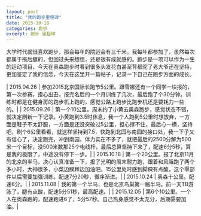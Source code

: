 ```yaml
---
layout: post
title: "我的跑步里程碑"
date: 2015-10-18
categories: 跑步
excerpt: 跑步 里程碑
---
```

大学时代就很喜欢跑步，那会每年的院运会有三千米，我每年都参加了，虽然每次都属于拖后腿的，但回过头来想想，还是很有成就感的。跑步是一项可以作为一生的运动项目，今天在奥森跑步时看到很多头发花白甚至背都驼了老大爷还在坚持，更加鉴定了我的信念，今天在这里开一篇帖子，记录一下自己在跑步方面的成长。 

| 2015.04.26 | 参加2015北京国际长跑节5公里。跟雪娜还有一个同学一块报的，第一次参赛，担心出丑，报完名后的一个月训练了几次，最后跑了个30分钟。训练时都是在健身房的跑步机上跑的，感觉公路上跑步比跑步机还是要耗力一些的。|
| 2015.09.26 | 第一个10公里。周末约了小黄去奥森跑步，感觉状态不错，就决定刷新一下记录。小黄跑到3.5时休息，我一个人跑到5公里时想放弃，一方面是鞋子不太舒服，一方面是还没突破过5公里，担心撑不住，最后心一横，坚持吧，刷个6公里看看，就这样坚持到7.5，快跑到北园与南园的接口处，我一下子又有信心了，决定跑完，冲到南园，体力实在不多了，就把最后的2500分解为500米一个目标，没500米数那25个电线杆，最后总算坚持下来了，配速6分5秒，算是我的极限了，中途没有停下一步。|
| 2015.10.18 | 第一个20公里。报了北京11月的北京的半马，决心认真准备一下，报了光明的周末耐力跑，跟着和风阻跑了两个多小时，大神很多，小菜边膜拜边加油吧。15公里处时感到脚踝有点酸，这个零部件以后需要加强训练。配速7分20秒，循序渐进。|
| 2015.10.24 | 奥森十公里。配速6分。|
| 2015.11.08 | 我的第一个半马，也是北京鸟巢第一届半马。前一天TB游泳了，腿有点酸，配速5分51秒，最高配速。|
| 2015.12.05 | 第6个10公里。一个人在奥森跑的，配速跑进6了，5分57秒。自己热身感觉不太充分，后期需要加油。|
